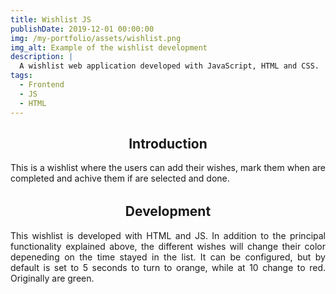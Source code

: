 ```yaml
---
title: Wishlist JS
publishDate: 2019-12-01 00:00:00
img: /my-portfolio/assets/wishlist.png
img_alt: Example of the wishlist development
description: |
  A wishlist web application developed with JavaScript, HTML and CSS.
tags:
  - Frontend
  - JS
  - HTML
---
```


<h2 class="center"> Introduction </h2>
<p>This is a wishlist where the users can add their wishes, mark them when are completed and achive them if are selected and done.</p>

<h2 class="center"> Development </h2>
<p>This wishlist is developed with HTML and JS. In addition to the principal functionality explained above, the different wishes will change their color depeneding on the time stayed in the list. It can be configured, but by default is set to 5 seconds to turn to orange, while at 10 change to red. Originally are green.</p>

<style> 
  p {
    text-align: justify;
    margin-bottom: 2rem;
  }

  .center {
    text-align: center;
  }
</style>